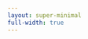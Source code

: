```yaml
---
layout: super-minimal
full-width: true
---
```

<div class="zoomai-inline-directory-widget" data-url="https://meeting.calendarhero.com/directory/610179ae21034a002091e210/b5a0d49b-8a7a-4945-b4d7-b1c12c909bb6" style="min-width:320px; height:630px;"></div>
<script type="text/javascript" src="https://app.calendarhero.com/assets/directory-widget.js"></script>
